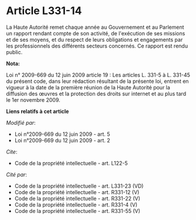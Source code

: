 # Article L331-14

La Haute Autorité remet chaque année au Gouvernement et au Parlement un rapport rendant compte de son activité, de
l'exécution de ses missions et de ses moyens, et du respect de leurs obligations et engagements par les professionnels des
différents secteurs concernés. Ce rapport est rendu public.

**Nota:**

Loi n° 2009-669 du 12 juin 2009 article 19 : Les articles L. 331-5 à L. 331-45 du présent code, dans leur rédaction résultant
de la présente loi, entrent en vigueur à la date de la première réunion de la Haute Autorité pour la diffusion des œuvres et
la protection des droits sur internet et au plus tard le 1er novembre 2009.

**Liens relatifs à cet article**

_Modifié par_:

  - Loi n°2009-669 du 12 juin 2009 - art. 5
  - Loi n°2009-669 du 12 juin 2009 - art. 2

_Cite_:

  - Code de la propriété intellectuelle - art. L122-5

_Cité par_:

  - Code de la propriété intellectuelle - art. L331-23 (VD)
  - Code de la propriété intellectuelle - art. R331-12 (V)
  - Code de la propriété intellectuelle - art. R331-22 (V)
  - Code de la propriété intellectuelle - art. R331-4 (V)
  - Code de la propriété intellectuelle - art. R331-55 (V)
